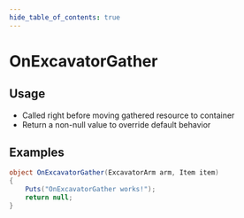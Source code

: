 ```yaml
---
hide_table_of_contents: true
---
```


# OnExcavatorGather

## Usage

* Called right before moving gathered resource to container
* Return a non-null value to override default behavior

## Examples

```csharp title=""
object OnExcavatorGather(ExcavatorArm arm, Item item)
{
    Puts("OnExcavatorGather works!");
    return null;
}
```
